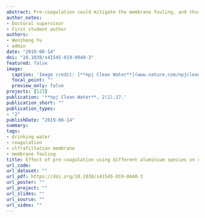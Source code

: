 ```yaml
---
abstract: Pre-coagulation could mitigate the membrane fouling, and thus we used different Al coagulants as a pre-treatment for ultrafiltration to explore their effects on the morphology of the membrane cake layer and fouling. Parallel bench-scale tests, using three different species of Al (AlCl3, PACl15, and PACl25), with and without humic acid, were operated continuously for a long period to investigate the effects of floc aging (~13 days). Specifically, the presence of humic acid affects the cake layer by influencing the rate and extent of floc crystallization, as greater crystallization leads to greater fouling (bio-fouling was excluded in this study). The fouling rate (indicated by the trans-membrane pressure at constant flux) varied with Al species and was found to increase as follows- PACl15, PACl25, AlCl3. The presence of humic acid also intensify membrane fouling. The results showed that three species of Al induced different sizes of primary nanoparticles and fractal dimensions of flocs, and therefore produced cake layers with different thickness/structure. Analysis of flocs with different ages indicated a crystallization process in the cake layer. Crystallization exacerbate membrane fouling by decreasing the porosity of the cake layer, and the situation became severe in the presence of humic acid.
author_notes:
- Doctoral supervisor
- First student author
authors:
- Wenzheng Yu
- admin
date: "2019-08-14"
doi: "10.1038/s41545-019-0040-3"
featured: false
image:
  caption: 'Image credit: [**npj Clean Water**](www.nature.com/npjcleanwater)'
  focal_point: ""
  preview_only: false
projects: [123]
publication: '**npj Clean Water**, 2(1),17.'
publication_short: ""
publication_types:
- "2"
publishDate: "2019-08-14"
summary: 
tags:
- drinking water
- coagulation
- ulfrafiltation membrane
- membrane fouling
title: Effect of pre-coagulation using different aluminium species on crystallization of cake layer and membrane fouling
url_code: 
url_dataset: ""
url_pdf: https://doi.org/10.1038/s41545-019-0040-3
url_poster: ""
url_project: ""
url_slides: ""
url_source: ""
url_video: ""
---
```



